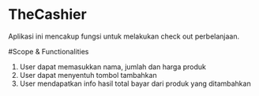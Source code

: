 # TheCashier
Aplikasi ini mencakup fungsi untuk melakukan check out perbelanjaan.

#Scope & Functionalities
1. User dapat memasukkan nama, jumlah dan harga produk
2. User dapat menyentuh tombol tambahkan
3. User mendapatkan info hasil total bayar dari produk yang ditambahkan
